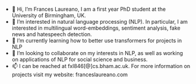 - 👋 Hi, I’m Frances Laureano, I am a first year PhD student at the University of Birmingham, UK.
- 👀 I’m interested in natural language processing (NLP). In particular, I am interested in multilingual word-embeddings, sentiment analysis, fake news and hatespeech detection.
- 🌱 I’m currently learning how to better use transformers for projects in NLP
- 💞️ I’m looking to collaborate on my interests in NLP, as well as working on applications of NLP for social science and business.  
- 📫 I can be reached at fxl846[@]cs.bham.ac.uk. For more information on projects visit my website: franceslaureano.com

<!---
francesita/francesita is a ✨ special ✨ repository because its `README.md` (this file) appears on your GitHub profile.
You can click the Preview link to take a look at your changes.
--->
